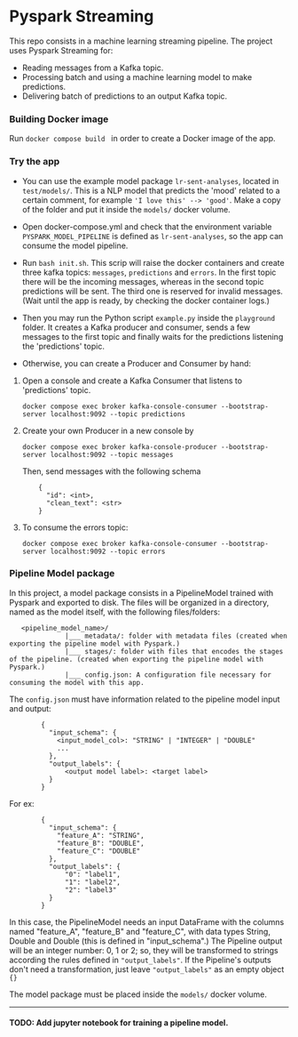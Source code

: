 # Pyspark Streaming 

This repo consists in a machine learning streaming pipeline. 
The project uses Pyspark Streaming for:
    
* Reading messages from a Kafka topic.
* Processing batch and using a machine learning model to make predictions.
* Delivering batch of predictions to an output Kafka topic.

### Building Docker image

Run `docker compose build ` in order to create a Docker image of the app.

### Try the app

* You can use the example model package `lr-sent-analyses`, located in `test/models/`. 
This is a NLP model that predicts the 'mood' related to a certain comment, for example `'I love this' --> 'good'`. 
Make a copy of the folder and put it inside the `models/` docker volume.

* Open docker-compose.yml and check that the environment variable `PYSPARK_MODEL_PIPELINE` is defined as `lr-sent-analyses`, so the app can consume the model pipeline. 

* Run `bash init.sh`. This scrip will raise the docker containers and create three kafka topics:
 `messages`, `predictions` and `errors`. In the first topic there will be the incoming messages, whereas in 
the second topic predictions will be sent. The third one is reserved for invalid messages.
(Wait until the app is ready, by checking the docker container logs.)

* Then you may run the Python script `example.py` inside the `playground` folder. It creates a Kafka producer and consumer, 
sends a few messages to the first topic and finally waits for the predictions listening the 'predictions' topic.

* Otherwise, you can create a Producer and Consumer by hand:


1. Open a console and create a Kafka Consumer that listens to 'predictions' topic.
    ```    
    docker compose exec broker kafka-console-consumer --bootstrap-server localhost:9092 --topic predictions
    ```
2. Create your own Producer in a new console by 
    ```
    docker compose exec broker kafka-console-producer --bootstrap-server localhost:9092 --topic messages
    ```  
   Then, send messages with the following schema
    ```
        {
          "id": <int>, 
          "clean_text": <str>
        }
    ```

3. To consume the errors topic:
    ```  
    docker compose exec broker kafka-console-consumer --bootstrap-server localhost:9092 --topic errors
    ```


### Pipeline Model package
In this project, a model package consists in a PipelineModel trained with Pyspark and exported to disk.
The files will be organized in a directory, named as the model itself, with the following files/folders:

```
   <pipeline_model_name>/
              |___ metadata/: folder with metadata files (created when exporting the pipeline model with Pyspark.)
              |___ stages/: folder with files that encodes the stages of the pipeline. (created when exporting the pipeline model with Pyspark.)
              |___ config.json: A configuration file necessary for consuming the model with this app.
```

The `config.json` must have information related to the pipeline model input and output:
```
        {
          "input_schema": {
            <input_model_col>: "STRING" | "INTEGER" | "DOUBLE"
            ...
          },
          "output_labels": {
              <output model label>: <target label>
          }
        }
```
For ex:
```
        {
          "input_schema": {
            "feature_A": "STRING",
            "feature_B": "DOUBLE",
            "feature_C": "DOUBLE"
          },
          "output_labels": {
              "0": "label1",
              "1": "label2",
              "2": "label3"
          }
        }
```
In this case, the PipelineModel needs an input DataFrame with the columns named "feature_A", "feature_B" and 
"feature_C", with data types String, Double and Double (this is defined in "input_schema".) The Pipeline output will be an integer number: 
0, 1 or 2; so, they will be transformed to strings according the rules defined in `"output_labels"`. If the Pipeline's outputs don't need 
a transformation, just leave `"output_labels"` as an empty object `{}`

The model package must be placed inside the `models/` docker volume.
   
_________________________________

#### TODO: Add jupyter notebook for training a pipeline model.